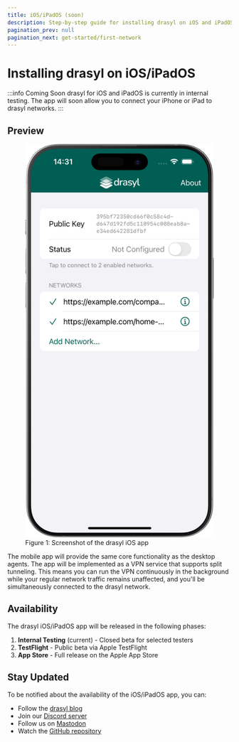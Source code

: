 ```yaml
---
title: iOS/iPadOS (soon)
description: Step-by-step guide for installing drasyl on iOS and iPadOS devices.
pagination_prev: null
pagination_next: get-started/first-network
---
```


# Installing drasyl on iOS/iPadOS

:::info Coming Soon
drasyl for iOS and iPadOS is currently in internal testing. The app will soon allow you to connect your iPhone or iPad to drasyl networks.
:::

## Preview

<!-- TODO: Add screenshot of drasyl iOS app here -->
<figure style={{ textAlign: 'center' }}>
  <img
    src="/img/ios-app-preview.png"
    alt="drasyl iOS App Preview"
    style={{
      maxWidth: '300px',
      width: '100%',
    }}
  />
  <figcaption style={{ textAlign: 'center', color: '#666' }}>
    Figure 1: Screenshot of the drasyl iOS app
  </figcaption>
</figure>

The mobile app will provide the same core functionality as the desktop agents. The app will be implemented as a VPN service that supports split tunneling. This means you can run the VPN continuously in the background while your regular network traffic remains unaffected, and you'll be simultaneously connected to the drasyl network.

## Availability

The drasyl iOS/iPadOS app will be released in the following phases:

1. **Internal Testing** (current) - Closed beta for selected testers
2. **TestFlight** - Public beta via Apple TestFlight
3. **App Store** - Full release on the Apple App Store

## Stay Updated

To be notified about the availability of the iOS/iPadOS app, you can:

- Follow the [drasyl blog](https://drasyl.org/blog)
- Join our [Discord server](https://drasyl.org/discord)
- Follow us on [Mastodon](https://twitter.com/drasyl_org)
- Watch the [GitHub repository](https://mastodon.world/@drasyl)